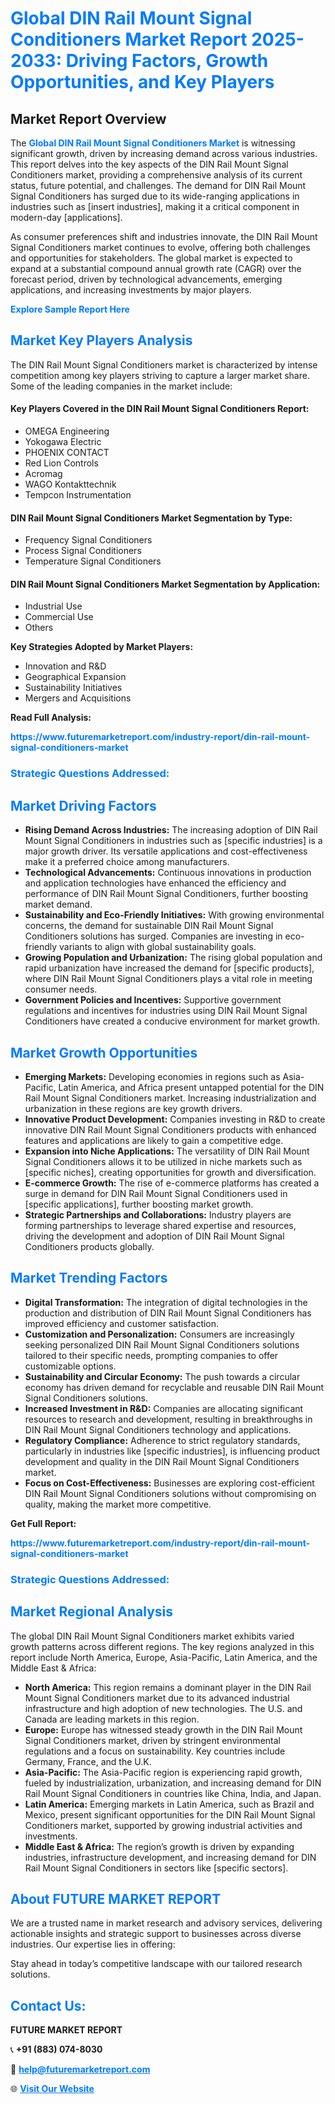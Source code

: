 <h1 style="color: #007BFF;">Global DIN Rail Mount Signal Conditioners Market Report 2025-2033: Driving Factors, Growth Opportunities, and Key Players</h1>

<section id="overview">
<h2>Market Report Overview</h2>
<p>The <a href="https://www.futuremarketreport.com/industry-report/din-rail-mount-signal-conditioners-market" style="color: #007BFF; text-decoration: none;"><strong>Global DIN Rail Mount Signal Conditioners Market</strong></a> is witnessing significant growth, driven by increasing demand across various industries. This report delves into the key aspects of the DIN Rail Mount Signal Conditioners market, providing a comprehensive analysis of its current status, future potential, and challenges. The demand for DIN Rail Mount Signal Conditioners has surged due to its wide-ranging applications in industries such as [insert industries], making it a critical component in modern-day [applications].</p>
<p>As consumer preferences shift and industries innovate, the DIN Rail Mount Signal Conditioners market continues to evolve, offering both challenges and opportunities for stakeholders. The global market is expected to expand at a substantial compound annual growth rate (CAGR) over the forecast period, driven by technological advancements, emerging applications, and increasing investments by major players.</p>
</section>

<section id="overview">
<p><a href="https://www.futuremarketreport.com/request-sample/reportId=29401" style="color: #007BFF; text-decoration: none;"><strong>Explore Sample Report Here</strong></a></p>
</section>

<section id="key-players">
<h2 style="color: #007BFF;">Market Key Players Analysis</h2>
<p>The DIN Rail Mount Signal Conditioners market is characterized by intense competition among key players striving to capture a larger market share. Some of the leading companies in the market include:</p>
<h4>Key Players Covered in the DIN Rail Mount Signal Conditioners Report:</h4>
<ul><li>OMEGA Engineering</li><li>Yokogawa Electric</li><li>PHOENIX CONTACT</li><li>Red Lion Controls</li><li>Acromag</li><li>WAGO Kontakttechnik</li><li>Tempcon Instrumentation</li></ul>
<h4>DIN Rail Mount Signal Conditioners Market Segmentation by Type:</h4>
<ul><li>Frequency Signal Conditioners</li><li>Process Signal Conditioners</li><li>Temperature Signal Conditioners</li></ul>

<h4>DIN Rail Mount Signal Conditioners Market Segmentation by Application:</h4>
<ul><li>Industrial Use</li><li>Commercial Use</li><li>Others</li></ul>
<p><strong>Key Strategies Adopted by Market Players:</strong></p>
<ul>
<li>Innovation and R&D</li>
<li>Geographical Expansion</li>
<li>Sustainability Initiatives</li>
<li>Mergers and Acquisitions</li>
</ul>
</section>

<section>
<p><strong>Read Full Analysis: </strong></p><a href="https://www.futuremarketreport.com/industry-report/din-rail-mount-signal-conditioners-market" style="color: #007BFF; text-decoration: none;"><strong>https://www.futuremarketreport.com/industry-report/din-rail-mount-signal-conditioners-market</strong></a>
<h3 style="color: #007BFF;">Strategic Questions Addressed:</h3>
</section>

<section id="driving-factors">
<h2 style="color: #007BFF;">Market Driving Factors</h2>
<ul>
<li><strong>Rising Demand Across Industries:</strong> The increasing adoption of DIN Rail Mount Signal Conditioners in industries such as [specific industries] is a major growth driver. Its versatile applications and cost-effectiveness make it a preferred choice among manufacturers.</li>
<li><strong>Technological Advancements:</strong> Continuous innovations in production and application technologies have enhanced the efficiency and performance of DIN Rail Mount Signal Conditioners, further boosting market demand.</li>
<li><strong>Sustainability and Eco-Friendly Initiatives:</strong> With growing environmental concerns, the demand for sustainable DIN Rail Mount Signal Conditioners solutions has surged. Companies are investing in eco-friendly variants to align with global sustainability goals.</li>
<li><strong>Growing Population and Urbanization:</strong> The rising global population and rapid urbanization have increased the demand for [specific products], where DIN Rail Mount Signal Conditioners plays a vital role in meeting consumer needs.</li>
<li><strong>Government Policies and Incentives:</strong> Supportive government regulations and incentives for industries using DIN Rail Mount Signal Conditioners have created a conducive environment for market growth.</li>
</ul>
</section>

<section id="growth-opportunities">
<h2 style="color: #007BFF;">Market Growth Opportunities</h2>
<ul>
<li><strong>Emerging Markets:</strong> Developing economies in regions such as Asia-Pacific, Latin America, and Africa present untapped potential for the DIN Rail Mount Signal Conditioners market. Increasing industrialization and urbanization in these regions are key growth drivers.</li>
<li><strong>Innovative Product Development:</strong> Companies investing in R&D to create innovative DIN Rail Mount Signal Conditioners products with enhanced features and applications are likely to gain a competitive edge.</li>
<li><strong>Expansion into Niche Applications:</strong> The versatility of DIN Rail Mount Signal Conditioners allows it to be utilized in niche markets such as [specific niches], creating opportunities for growth and diversification.</li>
<li><strong>E-commerce Growth:</strong> The rise of e-commerce platforms has created a surge in demand for DIN Rail Mount Signal Conditioners used in [specific applications], further boosting market growth.</li>
<li><strong>Strategic Partnerships and Collaborations:</strong> Industry players are forming partnerships to leverage shared expertise and resources, driving the development and adoption of DIN Rail Mount Signal Conditioners products globally.</li>
</ul>
</section>

<section id="trending-factors">
<h2 style="color: #007BFF;">Market Trending Factors</h2>
<ul>
<li><strong>Digital Transformation:</strong> The integration of digital technologies in the production and distribution of DIN Rail Mount Signal Conditioners has improved efficiency and customer satisfaction.</li>
<li><strong>Customization and Personalization:</strong> Consumers are increasingly seeking personalized DIN Rail Mount Signal Conditioners solutions tailored to their specific needs, prompting companies to offer customizable options.</li>
<li><strong>Sustainability and Circular Economy:</strong> The push towards a circular economy has driven demand for recyclable and reusable DIN Rail Mount Signal Conditioners solutions.</li>
<li><strong>Increased Investment in R&D:</strong> Companies are allocating significant resources to research and development, resulting in breakthroughs in DIN Rail Mount Signal Conditioners technology and applications.</li>
<li><strong>Regulatory Compliance:</strong> Adherence to strict regulatory standards, particularly in industries like [specific industries], is influencing product development and quality in the DIN Rail Mount Signal Conditioners market.</li>
<li><strong>Focus on Cost-Effectiveness:</strong> Businesses are exploring cost-efficient DIN Rail Mount Signal Conditioners solutions without compromising on quality, making the market more competitive.</li>
</ul>
</section>

<section>
<p><strong>Get Full Report: </strong></p><a href="https://www.futuremarketreport.com/industry-report/din-rail-mount-signal-conditioners-market" style="color: #007BFF; text-decoration: none;"><strong>https://www.futuremarketreport.com/industry-report/din-rail-mount-signal-conditioners-market</strong></a>
<h3 style="color: #007BFF;">Strategic Questions Addressed:</h3>
</section>


<section id="regional-analysis">
<h2 style="color: #007BFF;">Market Regional Analysis</h2>
<p>The global DIN Rail Mount Signal Conditioners market exhibits varied growth patterns across different regions. The key regions analyzed in this report include North America, Europe, Asia-Pacific, Latin America, and the Middle East & Africa:</p>
<ul>
<li><strong>North America:</strong> This region remains a dominant player in the DIN Rail Mount Signal Conditioners market due to its advanced industrial infrastructure and high adoption of new technologies. The U.S. and Canada are leading markets in this region.</li>
<li><strong>Europe:</strong> Europe has witnessed steady growth in the DIN Rail Mount Signal Conditioners market, driven by stringent environmental regulations and a focus on sustainability. Key countries include Germany, France, and the U.K.</li>
<li><strong>Asia-Pacific:</strong> The Asia-Pacific region is experiencing rapid growth, fueled by industrialization, urbanization, and increasing demand for DIN Rail Mount Signal Conditioners in countries like China, India, and Japan.</li>
<li><strong>Latin America:</strong> Emerging markets in Latin America, such as Brazil and Mexico, present significant opportunities for the DIN Rail Mount Signal Conditioners market, supported by growing industrial activities and investments.</li>
<li><strong>Middle East & Africa:</strong> The region’s growth is driven by expanding industries, infrastructure development, and increasing demand for DIN Rail Mount Signal Conditioners in sectors like [specific sectors].</li>
</ul>
</section>

<footer>
<h2 style="color: #007BFF;">About FUTURE MARKET REPORT</h2>
<p>We are a trusted name in market research and advisory services, delivering actionable insights and strategic support to businesses across diverse industries. Our expertise lies in offering:</p>

<p>Stay ahead in today’s competitive landscape with our tailored research solutions.</p>

<h2 style="color: #007BFF;">Contact Us:</h2>
<p><strong>FUTURE MARKET REPORT</strong></p>
<p>📞 <strong>+91 (883) 074-8030</strong></p>
<p>📧 <strong><a href="mailto:help@futuremarketreport.com" style="color: #007BFF;">help@futuremarketreport.com</a></strong></p>
<p>🌐 <strong><a href="https://www.futuremarketreport.com/" style="color: #007BFF;">Visit Our Website</a></strong></p>
</footer>